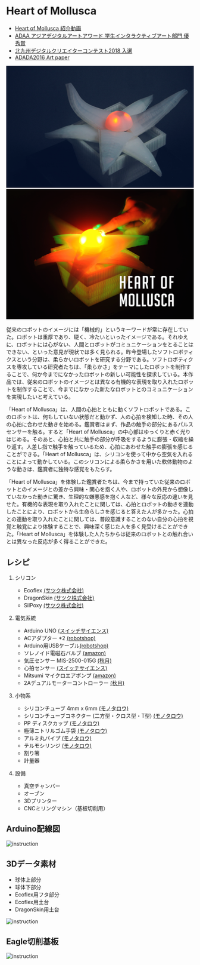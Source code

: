 # Heart of Mollusca

+ [Heart of Mollusca 紹介動画](https://vimeo.com/240353748)
+ [ADAA アジアデジタルアートアワード 学生インタラクティブアート部門 優秀賞](https://adaa.jp/ja/winners/winners2017.html)
+ [北九州デジタルクリエイターコンテスト2018 入選](https://kdcc.info/archive/2018.html)
+ [ADADA2016 Art paper](https://github.com/ImaokaHiroaki/heart_of-mollusca/blob/master/paper/art_paper.pdf)

<img src="img/heart_of_mollusca_01.jpg" alt="pic01" title="写真1">
<img src="img/heart_of_mollusca_02.jpg" alt="pic02" title="写真2">
 
 従来のロボットのイメージには「機械的」というキーワードが常に存在していた。ロボットは重厚であり、硬く、冷たいといったイメージである。それゆえに、ロボットには心がない、人間とロボットがコミュニケーションをとることはできない、といった意見が現状では多く見られる。昨今登場したソフトロボティクスという分野は、柔らかいロボットを研究する分野である。ソフトロボティクスを専攻している研究者たちは、「柔らかさ」をテーマにしたロボットを制作することで、何か今までになかったロボットの新しい可能性を探求している。本作品では、従来のロボットのイメージとは異なる有機的な表現を取り入れたロボットを制作することで、今までになかった新たなロボットとのコミュニケーションを実現したいと考えている。

 「Heart of Mollusca」は、人間の心拍とともに動くソフトロボットである。このロボットは、何もしていない状態だと動かず、人の心拍を検知した時、その人の心拍に合わせた動きを始める。鑑賞者はまず、作品の触手の部分にあるパルスセンサーを触る。すると「Heart of Mollusca」の中心部はゆっくりと赤く光りはじめる。そのあと、心拍と共に触手の部分が呼吸をするように膨張・収縮を繰り返す。人差し指で触手を触っているため、心拍にあわせた触手の膨張を感じることができる。「Heart of Mollusca」は、シリコンを使って中から空気を入れることによって動かしている。このシリコンによる柔らかさを用いた軟体動物のような動きは、鑑賞者に独特な感覚をもたらす。
 
 「Heart of Mollusca」を体験した鑑賞者たちは、今まで持っていた従来のロボットとのイメージとの差から興味・関心を抱く人や、ロボットの外見から想像していなかった動きに驚き、生理的な嫌悪感を抱く人など、様々な反応の違いを見せた。有機的な表現を取り入れたことに関しては、心拍とロボットの動きを連動したことにより、ロボットから生命らしさを感じると答えた人が多かった。心拍との連動を取り入れたことに関しては、普段意識することのない自分の心拍を視覚と触覚により体験することで、興味深く感じた人を多く見受けることができた。「Heart of Mollusca」を体験した人たちからは従来のロボットとの触れ合いとは異なった反応が多く得ることができた。

## レシピ

1. シリコン
	+ Ecoflex [(サツク株式会社)](https://vimeo.com/240353748)
	+ DragonSkin [(サツク株式会社)](https://vimeo.com/240353748)
	+ SilPoxy [(サツク株式会社)](https://vimeo.com/240353748)
2. 電気系統
	+ Arduino UNO [(スイッチサイエンス)](https://www.switch-science.com/catalog/789/)
	+ ACアダプター *2 [(robotshop)](https://www.robotshop.com/jp/ja/sfe-power-supply-9vdc-650ma.html?gclid=Cj0KCQiAieTUBRCaARIsAHeLDCRoRLYl_z6s6TUYaBdTTIyXx4kBBwY4bhTE5D_Uc6kAIAWn0mJUxUQaAsiUEALw_wcB)
	+ Arduino用USBケーブル[(robotshop)](https://www.robotshop.com/jp/ja/usb-cable-a-b-arduino.html?gclid=Cj0KCQiAieTUBRCaARIsAHeLDCRSxl-ueeIAc31IGcQsqSDnOyR4DFE949DfWbx3aC_7zmRv_d67dfsaAtkGEALw_wcB)
	+ ソレノイド電磁石バルブ [(amazon)](https://www.amazon.co.jp/uxcell-a14010700ux0271-uxcell-%E3%82%BD%E3%83%AC%E3%83%8E%E3%82%A4%E3%83%89%E9%9B%BB%E7%A3%81%E7%9F%B3%E5%BC%81-%E3%82%BD%E3%83%AC%E3%83%8E%E3%82%A4%E3%83%89%E9%9B%BB%E7%A3%81%E7%9F%B3%E3%83%90%E3%83%AB%E3%83%96-%E7%A9%BA%E6%B0%97%E3%82%AC%E3%82%B9%E3%82%BD%E3%83%AC%E3%83%8E%E3%82%A4%E3%83%89%E3%83%90%E3%83%AB%E3%83%96-DC%E3%83%9E%E3%82%B0%E3%83%8D%E3%83%83%E3%83%88-%E3%82%AA%E3%83%BC%E3%83%97%E3%83%B3%E3%83%95%E3%83%AC%E3%83%BC%E3%83%A0-0-4-0-5kgf-cm2-2-6V/dp/B00JR3ZQSC/ref=pd_sbs_328_19?_encoding=UTF8&psc=1&refRID=D9Q86W53MPAES85V7PW6)
	+ 気圧センサー MIS-2500-015G [(秋月)](http://akizukidenshi.com/catalog/g/gP-07272/)
	+ 心拍センサー [(スイッチサイエンス)](https://www.switch-science.com/catalog/1135/)
	+ Mitsumi マイクロエアポンプ [(amazon)](https://www.amazon.co.jp/Mitsumi-R-14-%E3%83%9E%E3%82%A4%E3%82%AF%E3%83%AD%E3%82%A8%E3%82%A2%E3%83%9D%E3%83%B3%E3%83%97-200mA-%E3%83%9F%E3%83%8B%E3%83%9D%E3%83%B3%E3%83%97/dp/B01H6VHRDS/ref=sr_1_1?ie=UTF8&qid=1492408470&sr=8-1&keywords=mitsumi)
	+ 2Aデュアルモーターコントローラー [(秋月)](http://akizukidenshi.com/catalog/g/gM-06680/)
3. 小物系
	+ シリコンチューブ 4mm x 6mm [(モノタロウ)](https://www.monotaro.com/g/00250063/)
	+ シリコンチューブコネクター (二方型・クロス型・T型) [(モノタロウ)](https://www.monotaro.com/p/8933/4497/)
	+ PP ディスクカップ [(モノタロウ)](https://www.monotaro.com/p/5843/8712/?t.q=%83%7E%83L%83V%83%93%83O%83J%83b%83v)
	+ 極薄ニトリルゴム手袋 [(モノタロウ)](https://www.monotaro.com/g/00277898/?t.q=%8E%E8%91%DC)
	+ アルミ丸パイプ [(モノタロウ)](https://www.monotaro.com/g/00280306/)
	+ テルモシリンジ [(モノタロウ)](https://www.monotaro.com/p/0292/1861/?t.q=%83V%83%8A%83%93%83W)
	+ 割り箸
	+ 計量器
	
4. 設備
	+ 真空チャンバー
	+ オーブン
	+ 3Dプリンター
	+ CNCミリングマシン（基板切削用）
	
## Arduino配線図

<img src="img/inst_arduino.png" alt="instruction" title="説明">

## 3Dデータ素材

* 球体上部分
* 球体下部分
* Ecoflex用フタ部分
* Ecoflex用土台
* DragonSkin用土台

<img src="img/inst_3d.png" alt="instruction" title="説明">

## Eagle切削基板

<img src="img/inst_eagle.png" alt="instruction" title="説明">
